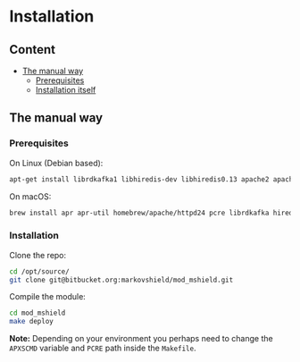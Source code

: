 # Installation

## Content
* [The manual way](#markdown-header-the-manual-way)
    * [Prerequisites](#markdown-header-prerequisites)
    * [Installation itself](#markdown-header-installation-itself)

## The manual way

### Prerequisites
On Linux (Debian based):
```bash
apt-get install librdkafka1 libhiredis-dev libhiredis0.13 apache2 apache2-dev libapr1 libapr1-dev libpcre3-dev
```

On macOS:
```bash
brew install apr apr-util homebrew/apache/httpd24 pcre librdkafka hiredis
```

### Installation
Clone the repo:
```bash
cd /opt/source/
git clone git@bitbucket.org:markovshield/mod_mshield.git
```

Compile the module:
```bash
cd mod_mshield
make deploy
```
**Note:** Depending on your environment you perhaps need to change the `APXSCMD` variable and `PCRE` path inside the `Makefile`.
